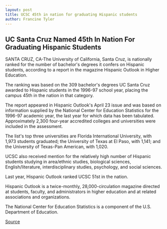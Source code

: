 ```yaml
---
layout: post
title: UCSC 45th in nation for graduating Hispanic students
author: Francine Tyler
---
```


## UC Santa Cruz Named 45th In Nation For Graduating Hispanic Students

SANTA CRUZ, CA-The University of California, Santa Cruz, is nationally ranked for the number of bachelor's degrees it confers on Hispanic students, according to a report in the magazine Hispanic Outlook in Higher Education.

The ranking was based on the 309 bachelor's degrees UC Santa Cruz awarded to Hispanic students in the 1996-97 school year, placing the campus 45th in the nation in that category.

The report appeared in Hispanic Outlook's April 23 issue and was based on information supplied by the National Center for Education Statistics for the 1996-97 academic year, the last year for which data has been tabulated. Approximately 2,300 four-year accredited colleges and universities were included in the assessment.

The list's top three universities are Florida International University, with 1,973 students graduated; the University of Texas at El Paso, with 1,141; and the University of Texas-Pan American, with 1,020.

UCSC also received mention for the relatively high number of Hispanic students studying in area/ethnic studies, biological sciences, English/literature, interdisciplinary studies, psychology, and social sciences.

Last year, Hispanic Outlook ranked UCSC 51st in the nation.

Hispanic Outlook is a twice-monthly, 28,000-circulation magazine directed at students, faculty, and administrators in higher education and at related associations and organizations.

The National Center for Education Statistics is a component of the U.S. Department of Education.

[Source](http://www1.ucsc.edu/news_events/press_releases/archive/98-99/05-99/0599-hispanic.htm "Permalink to UCSC 45th in nation for graduating Hispanic students")